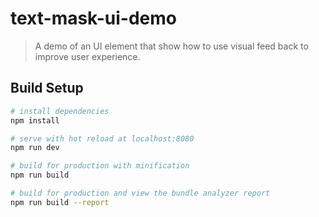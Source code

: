 # text-mask-ui-demo

> A demo of an UI element that show how to use visual feed back to improve user experience.

## Build Setup

``` bash
# install dependencies
npm install

# serve with hot reload at localhost:8080
npm run dev

# build for production with minification
npm run build

# build for production and view the bundle analyzer report
npm run build --report
```
